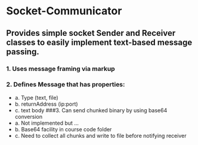 # Socket-Communicator
## Provides simple socket Sender and Receiver classes to easily implement text-based message passing.
### 1.	Uses message framing via markup
### 2.	Defines Message that has properties:
* a.	Type (text, file)
* b.	returnAddress (ip:port)
* c.	text body
###3.	Can send chunked binary by using base64 conversion
* a.	Not implemented but …
* b.	Base64 facility in course code folder
* c.	Need to collect all chunks and write to file before notifying receiver
